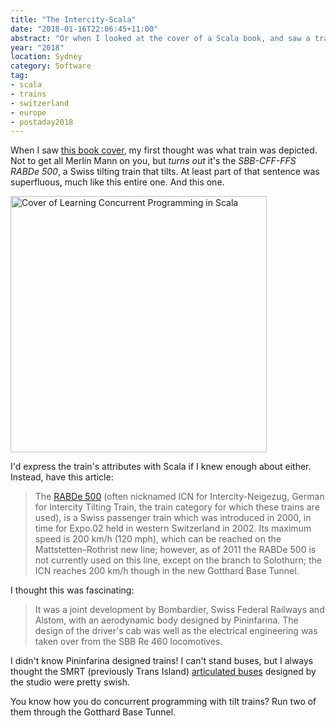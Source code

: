 ```yaml
---
title: "The Intercity-Scala"
date: "2018-01-16T22:06:45+11:00"
abstract: "Or when I looked at the cover of a Scala book, and saw a train."
year: "2018"
location: Sydney
category: Software
tag:
- scala
- trains
- switzerland
- europe
- postaday2018
---
```

When I saw [this book cover], my first thought was what train was depicted. Not to get all Merlin Mann on you, but *turns out* it's the *SBB-CFF-FFS RABDe 500*, a Swiss tilting train that tilts. At least part of that sentence was superfluous, much like this entire one. And this one.

<p><img src="https://rubenerd.com/files/2018/concurrent-scala@1x.jpg" srcset="https://rubenerd.com/files/2018/concurrent-scala@1x.jpg 1x, https://rubenerd.com/files/2018/concurrent-scala@2x.jpg 2x" alt="Cover of Learning Concurrent Programming in Scala" style="width:410px" /></p>

I'd express the train's attributes with Scala if I knew enough about either. Instead, have this article:

> The [RABDe 500] (often nicknamed ICN for Intercity-Neigezug, German for Intercity Tilting Train, the train category for which these trains are used), is a Swiss passenger train which was introduced in 2000, in time for Expo.02 held in western Switzerland in 2002. Its maximum speed is 200 km/h (120 mph), which can be reached on the Mattstetten–Rothrist new line; however, as of 2011 the RABDe 500 is not currently used on this line, except on the branch to Solothurn; the ICN reaches 200 km/h though in the new Gotthard Base Tunnel.

I thought this was fascinating:

> It was a joint development by Bombardier, Swiss Federal Railways and Alstom, with an aerodynamic body designed by Pininfarina. The design of the driver's cab was well as the electrical engineering was taken over from the SBB Re 460 locomotives. 

I didn't know Pininfarina designed trains! I can't stand buses, but I always thought the SMRT (previously Trans Island) [articulated buses] designed by the studio were pretty swish.

You know how you do concurrent programming with tilt trains? Run two of them through the Gotthard Base Tunnel.

[this book cover]: https://www.packtpub.com/application-development/learning-concurrent-programming-scala-second-edition
[RABDe 500]: https://en.wikipedia.org/wiki/SBB-CFF-FFS_RABDe_500
[articulated buses]: https://commons.wikimedia.org/wiki/File:Mercedes_Benz_O405G_Bukit_Pajang.jpg
